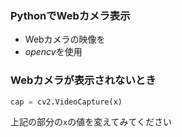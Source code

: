 ### PythonでWebカメラ表示
- Webカメラの映像を
- *opencv*を使用

### Webカメラが表示されないとき

```python
cap = cv2.VideoCapture(x)
```

上記の部分の`x`の値を変えてみてください